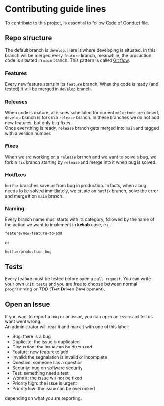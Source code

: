 # Contributing guide lines
To contribute to this project, is essential to follow [Code of Conduct](https://github.com/NicholasPilotto/cleanify/blob/develop/CODE_OF_CONDUCT.md) file.

## Repo structure
The default branch is ```develop```. Here is where developing is situated. In this branch will be merged every ```feature``` branch, meanwhile, the production code is situated in ```main``` branch. This pattern is called [Git flow](https://danielkummer.github.io/git-flow-cheatsheet/).

### Features
Every new feature starts in its ```feature``` branch. When the code is ready (and tested) it will be merged in ```develop``` branch.

### Releases
When code is mature, all issues scheduled for current ```milestone``` are closed, ```develop``` branch is fork in a ```release``` branch. In these branches we do not add new features, but only bug fixes. <br>
Once everything is ready, ```release``` branch gets merged into ```main``` and tagged with a version number.

### Fixes
When we are working on a ```release``` branch and we want to solve a bug, we fork a ```fix``` branch starting by ```release``` and merge into it when bug is solved.

### Hotfixes
```hotfix``` branches save us from bug in production. In facts, when a bug needs to be solved immidiately, we create an ```hotfix``` branch, solve the error and merge it on ```main``` branch.

### Naming
Every branch name must starts with its category, followed by the name of the action we want to implement in **kebab** case, e.g.
```
feature/new-feature-to-add
```
or
```
hotfix/production-bug
```

## Tests
Every feature must be tested before open a ```pull request```. You can write your own ```unit tests``` and you are free to choose between normal programming or _TDD_ (**T**est **D**riven **D**evelopment).

## Open an Issue
If you want to report a bug or an issue, you can open an ```issue``` and tell us want went wrong. <br>
An administrator will read it and mark it with one of this label:

- Bug: there is a bug
- Duplicate: the issue is duplicated
- Discussion: the issue can be discussed
- Feature: new feature to add
- Invalid: the segnalation is invalid or incomplete
- Question: someone has a question
- Security: bug on software security
- Test: something need a test
- Wontfix: the issue will not be fixed
- Priority high: the issue is urgent
- Priority low: the issue can be overlooked

depending on what you are reporting.